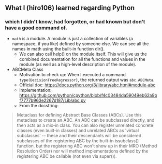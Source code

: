 ## What I (hiro106) learned regarding Python
### which I didn't know, had forgotten, or had known but don't have a good command of.
- `math` is a module. A module is just a collection of variables (a namespace, if you like) defined by someone else. We can see all the names in math using the built-in function dir().
  - We can also call help() on the module itself. This will give us the combined documentation for all the functions and values in the module (as well as a high-level description of the module). 
- ABCMeta Class
  - Motivation to check up: When I executed a command `type(DecisionTreeRegressor)`, the returned output was `abc.ABCMeta`.
  - Official doc: https://docs.python.org/3/library/abc.html#module-abc
  - Implementation: https://github.com/python/cpython/blob/f4c03484da59049eb62a9bf7777b963e2267d187/Lib/abc.py
  - From the docstring: 
> Metaclass for defining Abstract Base Classes (ABCs).
        Use this metaclass to create an ABC.  An ABC can be subclassed
        directly, and then acts as a mix-in class.  You can also register
        unrelated concrete classes (even built-in classes) and unrelated
        ABCs as 'virtual subclasses' -- these and their descendants will
        be considered subclasses of the registering ABC by the built-in
        issubclass() function, but the registering ABC won't show up in
        their MRO (Method Resolution Order) nor will method
        implementations defined by the registering ABC be callable (not
        even via super()). 
